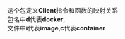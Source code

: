这个包定义**Client**指令和函数的映射关系<br>
包名中**d**代表**docker**,<br>
文件中**i**代表**image**,**c**代表**container**<br>
